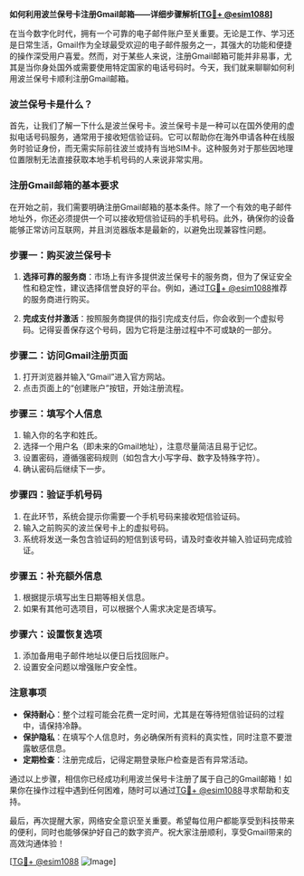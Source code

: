 **如何利用波兰保号卡注册Gmail邮箱——详细步骤解析[[TG💪+ @esim1088](https://t.me/s/esim1088)]**

在当今数字化时代，拥有一个可靠的电子邮件账户至关重要。无论是工作、学习还是日常生活，Gmail作为全球最受欢迎的电子邮件服务之一，其强大的功能和便捷的操作深受用户喜爱。然而，对于某些人来说，注册Gmail邮箱可能并非易事，尤其是当你身处国外或需要使用特定国家的电话号码时。今天，我们就来聊聊如何利用波兰保号卡顺利注册Gmail邮箱。

### 波兰保号卡是什么？

首先，让我们了解一下什么是波兰保号卡。波兰保号卡是一种可以在国外使用的虚拟电话号码服务，通常用于接收短信验证码。它可以帮助你在海外申请各种在线服务时验证身份，而无需实际前往波兰或持有当地SIM卡。这种服务对于那些因地理位置限制无法直接获取本地手机号码的人来说非常实用。

### 注册Gmail邮箱的基本要求

在开始之前，我们需要明确注册Gmail邮箱的基本条件。除了一个有效的电子邮件地址外，你还必须提供一个可以接收短信验证码的手机号码。此外，确保你的设备能够正常访问互联网，并且浏览器版本是最新的，以避免出现兼容性问题。

### 步骤一：购买波兰保号卡

1. **选择可靠的服务商**：市场上有许多提供波兰保号卡的服务商，但为了保证安全性和稳定性，建议选择信誉良好的平台。例如，通过[TG💪+ @esim1088](https://t.me/s/esim1088)推荐的服务商进行购买。
   
2. **完成支付并激活**：按照服务商提供的指引完成支付后，你会收到一个虚拟号码。记得妥善保存这个号码，因为它将是注册过程中不可或缺的一部分。

### 步骤二：访问Gmail注册页面

1. 打开浏览器并输入“Gmail”进入官方网站。
2. 点击页面上的“创建账户”按钮，开始注册流程。

### 步骤三：填写个人信息

1. 输入你的名字和姓氏。
2. 选择一个用户名（即未来的Gmail地址），注意尽量简洁且易于记忆。
3. 设置密码，遵循强密码规则（如包含大小写字母、数字及特殊字符）。
4. 确认密码后继续下一步。

### 步骤四：验证手机号码

1. 在此环节，系统会提示你需要一个手机号码来接收短信验证码。
2. 输入之前购买的波兰保号卡上的虚拟号码。
3. 系统将发送一条包含验证码的短信到该号码，请及时查收并输入验证码完成验证。

### 步骤五：补充额外信息

1. 根据提示填写出生日期等相关信息。
2. 如果有其他可选项目，可以根据个人需求决定是否填写。

### 步骤六：设置恢复选项

1. 添加备用电子邮件地址以便日后找回账户。
2. 设置安全问题以增强账户安全性。

### 注意事项

- **保持耐心**：整个过程可能会花费一定时间，尤其是在等待短信验证码的过程中，请保持冷静。
- **保护隐私**：在填写个人信息时，务必确保所有资料的真实性，同时注意不要泄露敏感信息。
- **定期检查**：注册完成后，记得定期登录账户检查是否有异常活动。

通过以上步骤，相信你已经成功利用波兰保号卡注册了属于自己的Gmail邮箱！如果你在操作过程中遇到任何困难，随时可以通过[TG💪+ @esim1088](https://t.me/s/esim1088)寻求帮助和支持。

最后，再次提醒大家，网络安全意识至关重要。希望每位用户都能享受到科技带来的便利，同时也能够保护好自己的数字资产。祝大家注册顺利，享受Gmail带来的高效沟通体验！

[[TG💪+ @esim1088](https://t.me/s/esim1088) ![Image](https://i.postimg.cc/4NQfJmqS/Snipaste-2025-05-13-00-14-12.png)]